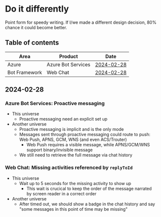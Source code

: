 # Do it differently

Point form for speedy writing. If I/we made a different design decision, 80% chance it could become better.

## Table of contents

| Area  | Product            | Date                      |
| ------| ------------------ | ------------------------- |
| Azure | Azure Bot Services | [2024-02-28](#2024-02-28) |
| Bot Framework | Web Chat | [2024-02-28](#2024-02-28) |

## 2024-02-28

### Azure Bot Services: Proactive messaging

- This universe
   - Proactive messaging need an explicit set up
- Another universe
   - Proactive messaging is implicit and is the only mode
   - Messages sent through proactive messaging could route to push: Web Push, APNS, GCM, WNS (and even ACS/Trouter)
      - Web Push requires a visible message, while APNS/GCM/WNS support binary/invisible message
   - We still need to retrieve the full message via chat history

### Web Chat: Missing activities referenced by `replyToId`

- This universe
   - Wait up to 5 seconds for the missing activity to show up
      - This wait is crucical to keep the order of the message narrated by screen reader in a correct order
- Another universe
   - After timed out, we should show a badge in the chat history and say "some messages in this point of time may be missing"
